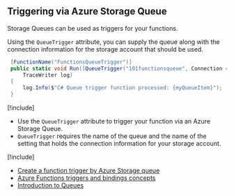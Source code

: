 ## Triggering via Azure Storage Queue
Storage Queues can be used as triggers for your functions.

Using the `QueueTrigger` attribute, you can supply the queue along with the connection information for the storage account that should be used.


```csharp
 [FunctionName("FunctionsQueueTrigger")]
 public static void Run([QueueTrigger("101functionsqueue", Connection = "AzureWebJobsStorage")]string myQueueItem,
     TraceWriter log)
 {
     log.Info($"C# Queue trigger function processed: {myQueueItem}");
 }

```

[!include[](../includes/takeaways-heading.md)]
* Use the `QueueTrigger` attribute to trigger your function via an Azure Storage Queue.
* `QueueTrigger` requires the name of the queue and the name of the setting that holds the connection information for your storage account.

[!include[](../includes/read-more-heading.md)]
* [Create a function trigger by Azure Storage queue](https://docs.microsoft.com/azure/azure-functions/functions-create-storage-queue-triggered-function)
* [Azure Functions triggers and bindings concepts](https://docs.microsoft.com/azure/azure-functions/functions-triggers-bindings)
* [Introduction to Queues](https://docs.microsoft.com/azure/storage/queues/storage-queues-introduction)